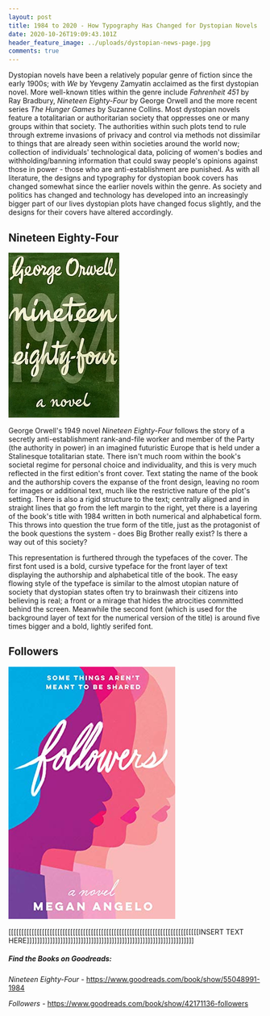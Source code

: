 ```yaml
---
layout: post
title: 1984 to 2020 - How Typography Has Changed for Dystopian Novels
date: 2020-10-26T19:09:43.101Z
header_feature_image: ../uploads/dystopian-news-page.jpg
comments: true
---
```

Dystopian novels have been a relatively popular genre of fiction since the early 1900s; with *We* by Yevgeny Zamyatin acclaimed as the first dystopian novel. More well-known titles within the genre include *Fahrenheit 451* by Ray Bradbury, *Nineteen Eighty-Four* by George Orwell and the more recent series *The Hunger Games* by Suzanne Collins. Most dystopian novels feature a totalitarian or authoritarian society that oppresses one or many groups within that society. The authorities within such plots tend to rule through extreme invasions of privacy and control via methods not dissimilar to things that are already seen within societies around the world now; collection of individuals' technological data, policing of women's bodies and withholding/banning information that could sway people's opinions against those in power - those who are anti-establishment are punished. As with all literature, the designs and typography for dystopian book covers has changed somewhat since the earlier novels within the genre. As society and politics has changed and technology has developed into an increasingly bigger part of our lives dystopian plots have changed focus slightly, and the designs for their covers have altered accordingly.

## Nineteen Eighty-Four

![](../uploads/220px-1984first.webp)

George Orwell's 1949 novel *Nineteen Eighty-Four* follows the story of a secretly anti-establishment rank-and-file worker and member of the Party (the authority in power) in an imagined futuristic Europe that is held under a Stalinesque totalitarian state. There isn't much room within the book's societal regime for personal choice and individuality, and this is very much reflected in the first edition's front cover. Text stating the name of the book and the authorship covers the expanse of the front design, leaving no room for images or additional text, much like the restrictive nature of the plot's setting. There is also a rigid structure to the text; centrally aligned and in straight lines that go from the left margin to the right, yet there is a layering of the book's title with 1984 written in both numerical and alphabetical form. This throws into question the true form of the title, just as the protagonist of the book questions the system - does Big Brother really exist? Is there a way out of this society?

This representation is furthered through the typefaces of the cover. The first font used is a bold, cursive typeface for the front layer of text displaying the authorship and alphabetical title of the book. The easy flowing style of the typeface is similar to the almost utopian nature of society that dystopian states often try to brainwash their citizens into believing is real; a front or a mirage that hides the atrocities committed behind the screen. Meanwhile the second font (which is used for the background layer of text for the numerical version of the title) is around five times bigger and a bold, lightly serifed font. 



## Followers

![](../uploads/42171136.jpg)

\[[[[[[[[[[[[[[[[[[[[[[[[[[[[[[[[[[[[[[[[[[[[[[[[[[[[[[[[[[[[[[[[[[[[[[[[[[INSERT TEXT HERE]]]]]]]]]]]]]]]]]]]]]]]]]]]]]]]]]]]]]]]]]]]]]]]]]]]]]]]]]]]]]]]]]

##### Find the Books on Goodreads:

*Nineteen Eighty-Four -* <https://www.goodreads.com/book/show/55048991-1984> 

*Followers -* <https://www.goodreads.com/book/show/42171136-followers>